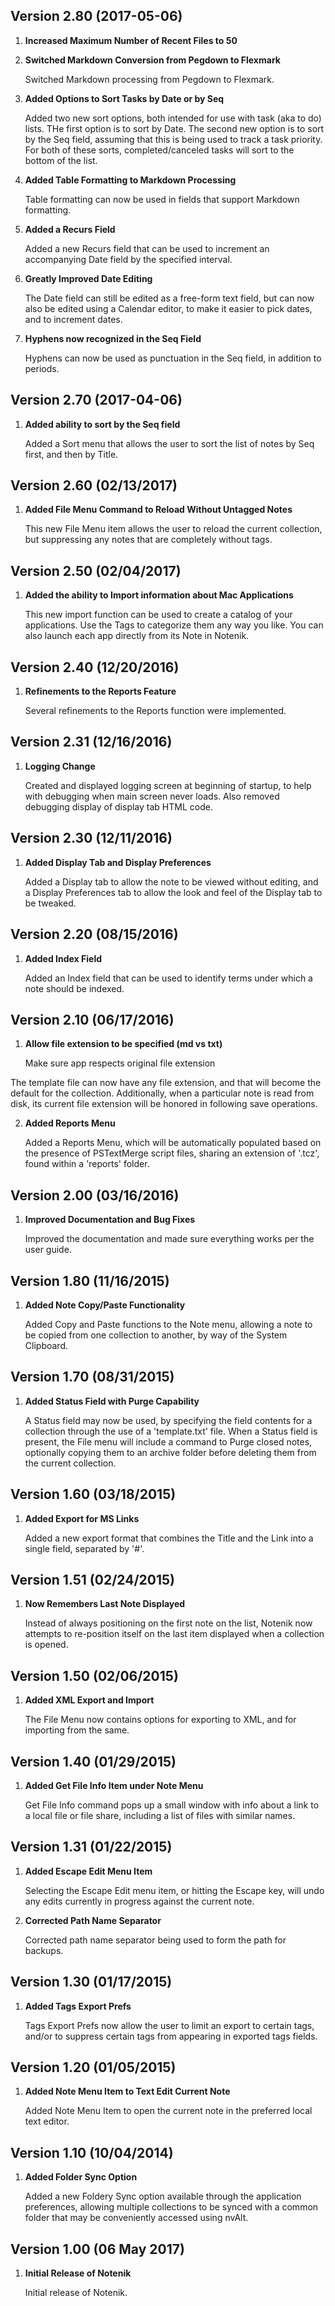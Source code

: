 
## Version 2.80 (2017-05-06)

1. **Increased Maximum Number of Recent Files to 50**

	

2. **Switched Markdown Conversion from Pegdown to Flexmark**

	Switched Markdown processing from Pegdown to Flexmark. 


3. **Added Options to Sort Tasks by Date or by Seq**

	Added two new sort options, both intended for use with task (aka to do) lists. THe first option is to sort by Date. The second new option is to sort by the Seq field, assuming that this is being used to track a task priority. For both of these sorts, completed/canceled tasks will sort to the bottom of the list. 


4. **Added Table Formatting to Markdown Processing**

	Table formatting can now be used in fields that support Markdown formatting. 


5. **Added a Recurs Field**

	Added a new Recurs field that can be used to increment an accompanying Date field by the specified interval. 


6. **Greatly Improved Date Editing**

	The Date field can still be edited as a free-form text field, but can now also be edited using a Calendar editor, to make it easier to pick dates, and to increment dates. 


7. **Hyphens now recognized in the Seq Field**

	Hyphens can now be used as punctuation in the Seq field, in addition to periods. 



## Version 2.70 (2017-04-06)

1. **Added ability to sort by the Seq field**

	Added a Sort menu that allows the user to sort the list of notes by Seq first, and then by Title.



## Version 2.60 (02/13/2017)

1. **Added File Menu Command to Reload Without Untagged Notes**

	This new File Menu item allows the user to reload the current collection, but suppressing any notes that are completely without tags.



## Version 2.50 (02/04/2017)

1. **Added the ability to Import information about Mac Applications**

	This new import function can be used to create a catalog of your applications. Use the Tags to categorize them any way you like. You can also launch each app directly from its Note in Notenik.



## Version 2.40 (12/20/2016)

1. **Refinements to the Reports Feature**

	Several refinements to the Reports function were implemented.



## Version 2.31 (12/16/2016)

1. **Logging Change**

	Created and displayed logging screen at beginning of startup, to help with debugging when main screen never loads. Also removed debugging display of display tab HTML code.



## Version 2.30 (12/11/2016)

1. **Added Display Tab and Display Preferences**

	Added a Display tab to allow the note to be viewed without editing, and a Display Preferences tab to allow the look and feel of the Display tab to be tweaked.



## Version 2.20 (08/15/2016)

1. **Added Index Field**

	Added an Index field that can be used to identify terms under which a note should be indexed.



## Version 2.10 (06/17/2016)

1. **Allow file extension to be specified (md vs txt)**

	Make sure app respects original file extension

The template file can now have any file extension, and that will become the default for the collection. Additionally, when a particular note is read from disk, its current file extension will be honored in following save operations.


2. **Added Reports Menu**

	Added a Reports Menu, which will be automatically populated based on the presence of PSTextMerge script files, sharing an extension of '.tcz', found within a 'reports' folder.



## Version 2.00 (03/16/2016)

1. **Improved Documentation and Bug Fixes**

	Improved the documentation and made sure everything works per the user guide.



## Version 1.80 (11/16/2015)

1. **Added Note Copy/Paste Functionality**

	Added Copy and Paste functions to the Note menu, allowing a note to be copied from one collection to another, by way of the System Clipboard.



## Version 1.70 (08/31/2015)

1. **Added Status Field with Purge Capability**

	A Status field may now be used, by specifying the field contents for a collection through the use of a 'template.txt' file. When a Status field is present, the File menu will include a command to Purge closed notes, optionally copying them to an archive folder before deleting them from the current collection.



## Version 1.60 (03/18/2015)

1. **Added Export for MS Links**

	Added a new export format that combines the Title and the Link into a single field, separated by '#'.



## Version 1.51 (02/24/2015)

1. **Now Remembers Last Note Displayed**

	Instead of always positioning on the first note on the list, Notenik now attempts to re-position itself on the last item displayed when a collection is opened.



## Version 1.50 (02/06/2015)

1. **Added XML Export and Import**

	The File Menu now contains options for exporting to XML, and for importing from the same.



## Version 1.40 (01/29/2015)

1. **Added Get File Info Item under Note Menu**

	Get File Info command pops up a small window with info about a link to a local file or file share, including a list of files with similar names.



## Version 1.31 (01/22/2015)

1. **Added Escape Edit Menu Item**

	Selecting the Escape Edit menu item, or hitting the Escape key, will undo any edits currently in progress against the current note.


2. **Corrected Path Name Separator**

	Corrected path name separator being used to form the path for backups.



## Version 1.30 (01/17/2015)

1. **Added Tags Export Prefs**

	Tags Export Prefs now allow the user to limit an export to certain tags, and/or to suppress certain tags from appearing in exported tags fields.



## Version 1.20 (01/05/2015)

1. **Added Note Menu Item to Text Edit Current Note**

	Added Note Menu Item to open the current note in the preferred local text editor.



## Version 1.10 (10/04/2014)

1. **Added Folder Sync Option**

	Added a new Foldery Sync option available through the application preferences, allowing multiple collections to be synced with a common folder that may be conveniently accessed using nvAlt.



## Version 1.00 (06 May 2017)

1. **Initial Release of Notenik**

	Initial release of Notenik.



